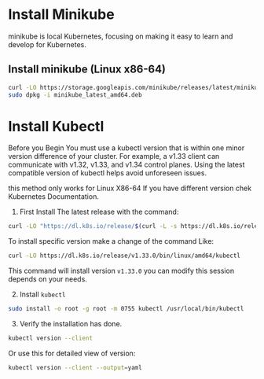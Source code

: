 # Install Minikube
minikube is local Kubernetes, focusing on making it easy to learn and develop for Kubernetes.

## Install minikube (Linux x86-64)

```bash
curl -LO https://storage.googleapis.com/minikube/releases/latest/minikube_latest_amd64.deb
sudo dpkg -i minikube_latest_amd64.deb
```

# Install Kubectl
Before you Begin You must use a kubectl version that is within one minor version difference of your cluster. For example, a v1.33 client can communicate with v1.32, v1.33, and v1.34 control planes. Using the latest compatible version of kubectl helps avoid unforeseen issues.

this method only works for Linux X86-64 If you have different version chek Kubernetes Documentation.

1. First Install The latest release with the command:

```bash
curl -LO "https://dl.k8s.io/release/$(curl -L -s https://dl.k8s.io/release/stable.txt)/bin/linux/amd64/kubectl"
```

To install specific version make a change of the command Like:

```bash
curl -LO https://dl.k8s.io/release/v1.33.0/bin/linux/amd64/kubectl
```

This command will install version ``v1.33.0`` you can modify this session depends on your needs.

2. Install ``kubectl``
```bash
sudo install -o root -g root -m 0755 kubectl /usr/local/bin/kubectl
```

3. Verify the installation has done.
```bash
kubectl version --client
```

Or use this for detailed view of version:

```bash
kubectl version --client --output=yaml
```